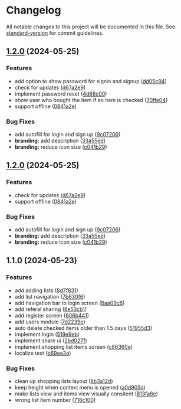 # Changelog

All notable changes to this project will be documented in this file. See [standard-version](https://github.com/conventional-changelog/standard-version) for commit guidelines.

## [1.2.0](https://github.com/mcquenji/shopping_list/compare/v1.1.0...v1.2.0) (2024-05-25)


### Features

* add option to show password for signin and signup ([dd05c94](https://github.com/mcquenji/shopping_list/commit/dd05c947e99047ba31f31855ba774fb49f0eb1f3))
* check for updates ([d67a2e9](https://github.com/mcquenji/shopping_list/commit/d67a2e9d96d335514b5fec2c903dfb6b912a4c6e))
* implement password reset ([4d86c00](https://github.com/mcquenji/shopping_list/commit/4d86c00354337263d569d779fdae18ecacbb890c))
* show user who bought the item if an item is checked ([70ffe04](https://github.com/mcquenji/shopping_list/commit/70ffe04dd0c8ed0c35e3cba1d463d98912ab4f0c))
* support offline ([0841a2e](https://github.com/mcquenji/shopping_list/commit/0841a2ef4b4f328aa173e0ca19edd28ab87939e4))


### Bug Fixes

* add autofill for login and sign up ([9c07206](https://github.com/mcquenji/shopping_list/commit/9c0720621bc6841d0d48211dedf2cd630c8cd8db))
* **branding:** add description ([33a55ed](https://github.com/mcquenji/shopping_list/commit/33a55edd774f7e6afeab5206b824e9b28a87531f))
* **branding:** reduce icon size ([c041b29](https://github.com/mcquenji/shopping_list/commit/c041b293a182a5ce725f21ecdd7852dc88aee706))

## [1.2.0](https://github.com/mcquenji/shopping_list/compare/v1.1.0...v1.2.0) (2024-05-25)


### Features

* check for updates ([d67a2e9](https://github.com/mcquenji/shopping_list/commit/d67a2e9d96d335514b5fec2c903dfb6b912a4c6e))
* support offline ([0841a2e](https://github.com/mcquenji/shopping_list/commit/0841a2ef4b4f328aa173e0ca19edd28ab87939e4))


### Bug Fixes

* add autofill for login and sign up ([9c07206](https://github.com/mcquenji/shopping_list/commit/9c0720621bc6841d0d48211dedf2cd630c8cd8db))
* **branding:** add description ([33a55ed](https://github.com/mcquenji/shopping_list/commit/33a55edd774f7e6afeab5206b824e9b28a87531f))
* **branding:** reduce icon size ([c041b29](https://github.com/mcquenji/shopping_list/commit/c041b293a182a5ce725f21ecdd7852dc88aee706))

## 1.1.0 (2024-05-23)


### Features

* add adding lists ([8d7f831](https://github.com/mcquenji/shopping_list/commit/8d7f8319acc29defc79fe4be08fc10b20b1ad090))
* add list navigation ([7b630f6](https://github.com/mcquenji/shopping_list/commit/7b630f6f45ebc0de3208f804fadf3cbde0c7e531))
* add navigation bar to login screen ([6aa09c6](https://github.com/mcquenji/shopping_list/commit/6aa09c6d74503b4917a867a588f68830d0304e0f))
* add referal sharing ([8e53cb1](https://github.com/mcquenji/shopping_list/commit/8e53cb190f670e2b46a322b61f313473e04bd453))
* add register screen ([606b441](https://github.com/mcquenji/shopping_list/commit/606b441e96ca22821e323f9ca43dcc3bb7facdd0))
* add users module ([7d2239e](https://github.com/mcquenji/shopping_list/commit/7d2239e91df02c9f80fbe6c3c724fdb449417e73))
* auto delete checked items older than 1.5 days ([51955d3](https://github.com/mcquenji/shopping_list/commit/51955d32cd5b5bd1f6b0224bdb4f00aa2bf1f087))
* implement login ([519e9eb](https://github.com/mcquenji/shopping_list/commit/519e9ebce82c691638a33e903a193be99a38f21b))
* implement share ui ([2bd027f](https://github.com/mcquenji/shopping_list/commit/2bd027f4eacbdc6daf17978fbbc587de78589e28))
* implement shopping list items screen ([c86360e](https://github.com/mcquenji/shopping_list/commit/c86360e600aa7e2e60bbce5d005288cbf392d0ab))
* localize text ([b69ee2e](https://github.com/mcquenji/shopping_list/commit/b69ee2e9eb229b4ab7b8cd099e0afedffe11a006))


### Bug Fixes

* clean up shopping lists layout ([8b3a12d](https://github.com/mcquenji/shopping_list/commit/8b3a12d2bd9fca944b55889be67ec02e402f066d))
* keep height when context menu is opened ([a0d905d](https://github.com/mcquenji/shopping_list/commit/a0d905d6cebcfccf4aefe9298ab55f3523d5e7d0))
* make lists view and items view visually consitent ([813fa6e](https://github.com/mcquenji/shopping_list/commit/813fa6e3d2999085cca15b2c3d24e68fa86be8ab))
* wrong list item number ([718c100](https://github.com/mcquenji/shopping_list/commit/718c1004957a4d4a3589a5f4c68dd14fd8fa3156))
